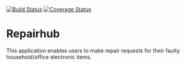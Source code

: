 [![Build Status](https://travis-ci.com/masakhwe/RepairHub.svg?branch=ft-passing-tests-user-registration-166097423)](https://travis-ci.com/masakhwe/RepairHub)  [![Coverage Status](https://coveralls.io/repos/github/masakhwe/RepairHub/badge.svg?branch=ft-passing-tests-user-registration-166097423)](https://coveralls.io/github/masakhwe/RepairHub?branch=ft-passing-tests-user-registration-166097423)

# Repairhub

This application enables users to make repair requests for their faulty household/office electronic items.
